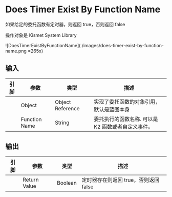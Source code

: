 # Does Timer Exist By Function Name

如果给定的委托函数有定时器，则返回 true，否则返回 false

操作对象是 Kismet System Library

![DoesTimerExistByFunctionName](./images/does-timer-exist-by-function-name.png =265x)

## 输入
| 引脚 | 参数 | 类型 | 描述 |
| -- | -- | -- | -- |
| <IconPin color="#00a8f4" /> | Object | Object Reference | 实现了委托函数的对象引用，默认是蓝图本身 |
| <IconPin color="#fa01cf" /> | Function Name | String | 委托执行的函数名称. 可以是 K2 函数或者自定义事件。 |

## 输出
| 引脚 | 参数 | 类型 | 描述 |
| -- | -- | -- | -- |
| <IconPin color="#af0e0e" /> | Return Value | Boolean | 定时器存在则返回 true，否则返回 false |
